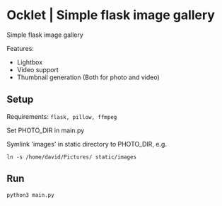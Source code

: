 Ocklet | Simple flask image gallery
===========

Simple flask image gallery

Features: 

* Lightbox 
* Video support
* Thumbnail generation (Both for photo and video)

Setup
-----

Requirements: ```flask, pillow, ffmpeg```

Set PHOTO_DIR in main.py

Symlink 'images' in static directory to PHOTO_DIR, e.g.
```
ln -s /home/david/Pictures/ static/images
```

Run
---

```
python3 main.py
```
